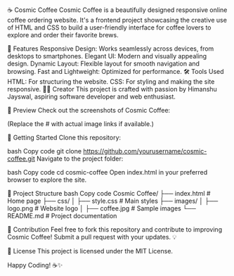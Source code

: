 ☕ Cosmic Coffee
Cosmic Coffee is a beautifully designed responsive online coffee ordering website. It's a frontend project showcasing the creative use of HTML and CSS to build a user-friendly interface for coffee lovers to explore and order their favorite brews.

🌟 Features
Responsive Design: Works seamlessly across devices, from desktops to smartphones.
Elegant UI: Modern and visually appealing design.
Dynamic Layout: Flexible layout for smooth navigation and browsing.
Fast and Lightweight: Optimized for performance.
🛠️ Tools Used
HTML: For structuring the website.
CSS: For styling and making the site responsive.
👨‍💻 Creator
This project is crafted with passion by Himanshu Jayswal, aspiring software developer and web enthusiast.

📸 Preview
Check out the screenshots of Cosmic Coffee:





(Replace the # with actual image links if available.)

🚀 Getting Started
Clone this repository:

bash
Copy code
git clone https://github.com/yourusername/cosmic-coffee.git
Navigate to the project folder:

bash
Copy code
cd cosmic-coffee
Open index.html in your preferred browser to explore the site.

📂 Project Structure
bash
Copy code
Cosmic Coffee/
├── index.html       # Home page
├── css/
│   ├── style.css    # Main styles
├── images/
│   ├── logo.png     # Website logo
│   ├── coffee.jpg   # Sample images
└── README.md        # Project documentation

🤝 Contribution
Feel free to fork this repository and contribute to improving Cosmic Coffee!
Submit a pull request with your updates. 💡

📜 License
This project is licensed under the MIT License.

Happy Coding! ☕✨
